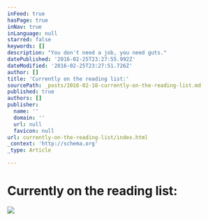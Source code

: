 ```yaml
---
inFeed: true
hasPage: true
inNav: true
inLanguage: null
starred: false
keywords: []
description: "You don't need a job, you need guts."
datePublished: '2016-02-25T23:27:55.992Z'
dateModified: '2016-02-25T23:27:51.726Z'
author: []
title: 'Currently on the reading list:'
sourcePath: _posts/2016-02-18-currently-on-the-reading-list.md
published: true
authors: []
publisher:
  name: ''
  domain: ''
  url: null
  favicon: null
url: currently-on-the-reading-list/index.html
_context: 'http://schema.org'
_type: Article

---
```

# Currently on the reading list:
![](https://s3-us-west-2.amazonaws.com/the-grid-img/p/0252e75b2f457a6cc8c6b47b1618ce7c13367213.png)